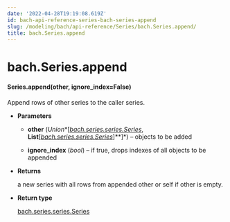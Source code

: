 ```yaml
---
date: '2022-04-28T19:19:08.619Z'
id: bach-api-reference-series-bach-series-append
slug: /modeling/bach/api-reference/Series/bach.Series.append/
title: bach.Series.append
---
```


# bach.Series.append


#### Series.append(other, ignore_index=False)
Append rows of other series to the caller series.


* **Parameters**

    
    * **other** (*Union**[*[*bach.series.series.Series*](/docs/modeling/bach/api-reference/Series/bach.Series/#bach.Series)*, **List**[*[*bach.series.series.Series*](/docs/modeling/bach/api-reference/Series/bach.Series/#bach.Series)*]**]*) – objects to be added


    * **ignore_index** (*bool*) – if true, drops indexes of all objects to be appended



* **Returns**

    a new series with all rows from appended other or self if other is empty.



* **Return type**

    [bach.series.series.Series](/docs/modeling/bach/api-reference/Series/bach.Series/#bach.Series)


<!-- !! processed by numpydoc !! -->
